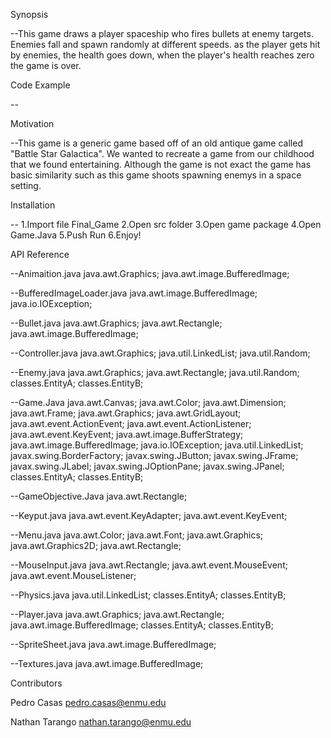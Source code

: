 Synopsis

--This game draws a player spaceship who fires bullets at enemy targets. Enemies fall and spawn randomly at different speeds. as the player gets hit by enemies, the health goes down, when the player's health reaches zero the game is over.

Code Example

--

Motivation

--This game is a generic game based off of an old antique game called "Battle Star Galactica". We wanted to recreate a game from our childhood that we found entertaining. Although the game is not exact the game has basic similarity such as this game shoots spawning enemys in a space setting.

Installation

-- 1.Import file Final_Game 2.Open src folder 3.Open game package 4.Open Game.Java 5.Push Run 6.Enjoy!

API Reference

--Animaition.java java.awt.Graphics; java.awt.image.BufferedImage;

--BufferedImageLoader.java java.awt.image.BufferedImage; java.io.IOException;

--Bullet.java java.awt.Graphics; java.awt.Rectangle; java.awt.image.BufferedImage;

--Controller.java java.awt.Graphics; java.util.LinkedList; java.util.Random;

--Enemy.java java.awt.Graphics; java.awt.Rectangle; java.util.Random; classes.EntityA; classes.EntityB;

--Game.Java java.awt.Canvas; java.awt.Color; java.awt.Dimension; java.awt.Frame; java.awt.Graphics; java.awt.GridLayout; java.awt.event.ActionEvent; java.awt.event.ActionListener; java.awt.event.KeyEvent; java.awt.image.BufferStrategy; java.awt.image.BufferedImage; java.io.IOException; java.util.LinkedList; javax.swing.BorderFactory; javax.swing.JButton; javax.swing.JFrame; javax.swing.JLabel; javax.swing.JOptionPane; javax.swing.JPanel; classes.EntityA; classes.EntityB;

--GameObjective.Java java.awt.Rectangle;

--Keyput.java java.awt.event.KeyAdapter; java.awt.event.KeyEvent;

--Menu.java java.awt.Color; java.awt.Font; java.awt.Graphics; java.awt.Graphics2D; java.awt.Rectangle;

--MouseInput.java java.awt.Rectangle; java.awt.event.MouseEvent; java.awt.event.MouseListener;

--Physics.java java.util.LinkedList; classes.EntityA; classes.EntityB;

--Player.java java.awt.Graphics; java.awt.Rectangle; java.awt.image.BufferedImage; classes.EntityA; classes.EntityB;

--SpriteSheet.java java.awt.image.BufferedImage;

--Textures.java java.awt.image.BufferedImage;

Contributors

Pedro Casas pedro.casas@enmu.edu

Nathan Tarango nathan.tarango@enmu.edu
